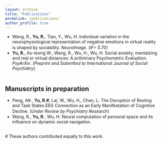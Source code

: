 ```yaml
---
layout: archive
title: "Publications"
permalink: /publications/
author_profile: true
---
```

- Wang, R., **Yu, R.**, Tian, Y., Wu, H. Individual variation in the neurophysiological representation of negative emotions in virtual reality is shaped by sociability. *NeuroImage*. (*IF= 5.70*） <br>
- **Yu, R.**, Ao-Ieong W., Wang, R., Wu, H., Wu, H. Social anxiety, mentalzing and real or virtual distances: A priliminary Psychometric Evaluation. *PsyArXiv*. (*Preprint and Submitted to International Journal of Social Psychiatry*) <br><br>
  
## Manuscripts in preparation
- Peng, A#., **Yu, R.#**, Lai, W., Wu, H., Chen, L. The Disruption of Resting and Task States EEG Connection as an Early Manifestation of Cognitive Decline. (*Under Review by Psychiatry Research*）<br>
- Wang, R., **Yu, R.**, Wu, H. Neural computation of personal space and its influence on dynamic social navigation.<br><br>

\# These authors contributed equally to this work.<br>
